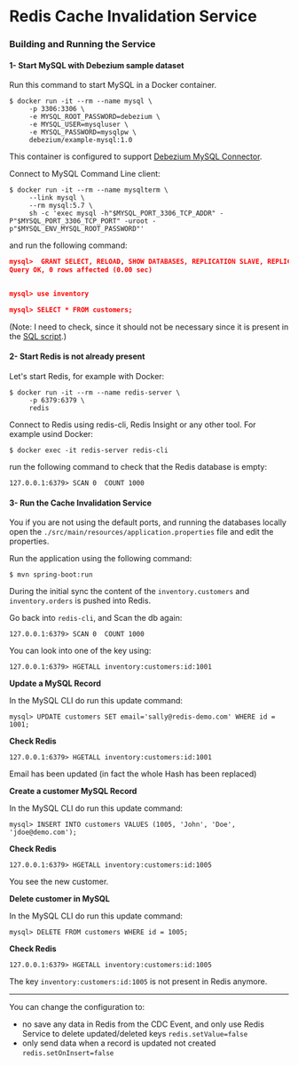 # Redis Cache Invalidation Service


### Building and Running the Service

#### 1- Start MySQL with Debezium sample dataset

Run this command to start MySQL in a Docker container.

```
$ docker run -it --rm --name mysql \
     -p 3306:3306 \
     -e MYSQL_ROOT_PASSWORD=debezium \
     -e MYSQL_USER=mysqluser \
     -e MYSQL_PASSWORD=mysqlpw \
     debezium/example-mysql:1.0
```

This container is configured to support [Debezium MySQL Connector](https://debezium.io/documentation/reference/1.0/connectors/mysql.html).


Connect to MySQL Command Line client:

```
$ docker run -it --rm --name mysqlterm \
     --link mysql \
     --rm mysql:5.7 \
     sh -c 'exec mysql -h"$MYSQL_PORT_3306_TCP_ADDR" -P"$MYSQL_PORT_3306_TCP_PORT" -uroot -p"$MYSQL_ENV_MYSQL_ROOT_PASSWORD"'
```

and run the following command: 

```json
mysql>  GRANT SELECT, RELOAD, SHOW DATABASES, REPLICATION SLAVE, REPLICATION CLIENT  ON *.* TO 'mysqluser'@'%';
Query OK, 0 rows affected (0.00 sec)


mysql> use inventory

mysql> SELECT * FROM customers;
```

(Note: I need to check, since it should not be necessary since it is present in the [SQL script](https://github.com/debezium/docker-images/blob/master/examples/mysql/1.1/inventory.sql#L12).)

#### 2- Start Redis is not already present

Let's start Redis, for example with Docker:

```
$ docker run -it --rm --name redis-server \
     -p 6379:6379 \
     redis
```

Connect to Redis using redis-cli, Redis Insight or any other tool. For example usind Docker:

```
$ docker exec -it redis-server redis-cli
```     


run the following command to check that the Redis database is empty:

```
127.0.0.1:6379> SCAN 0  COUNT 1000
```


#### 3- Run the Cache Invalidation Service

You if you are not using the default ports, and running the databases locally open 
the `./src/main/resources/application.properties` file and edit the properties.


Run the application using the following command:

```
$ mvn spring-boot:run
```

During the initial sync the content of the `inventory.customers` and `inventory.orders` is pushed into Redis.

Go back into `redis-cli`, and Scan the db again:

```
127.0.0.1:6379> SCAN 0  COUNT 1000
```

You can look into one of the key using:

```
127.0.0.1:6379> HGETALL inventory:customers:id:1001
```


**Update a MySQL Record**

In the MySQL CLI do run this update command:

```
mysql> UPDATE customers SET email='sally@redis-demo.com' WHERE id = 1001;
```

**Check Redis**

```
127.0.0.1:6379> HGETALL inventory:customers:id:1001
```

Email has been updated (in fact the whole Hash has been replaced)
 
 
 **Create a customer MySQL Record**
 
 In the MySQL CLI do run this update command:
 
 ```
 mysql> INSERT INTO customers VALUES (1005, 'John', 'Doe', 'jdoe@demo.com');
 ```

**Check Redis**

```
127.0.0.1:6379> HGETALL inventory:customers:id:1005
```

You see the new customer.

**Delete customer in MySQL**
 
In the MySQL CLI do run this update command:
 
 ```
 mysql> DELETE FROM customers WHERE id = 1005;
 ```

**Check Redis**

```
127.0.0.1:6379> HGETALL inventory:customers:id:1005
```
The key `inventory:customers:id:1005` is not present in Redis anymore.

----

You can change the configuration to:
* no save any data in Redis from the CDC Event, and only use Redis Service to delete updated/deleted keys `redis.setValue=false`
* only send data when a record is updated not created `redis.setOnInsert=false`